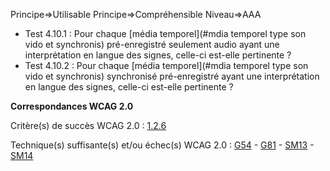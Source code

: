 Principe=>Utilisable
Principe=>Compréhensible
Niveau=>AAA

*   Test 4.10.1 : Pour chaque [média temporel](#mdia temporel type son vido et synchronis) pré-enregistré seulement audio ayant une interprétation en langue des signes, celle-ci est-elle pertinente ?
*   Test 4.10.2 : Pour chaque [média temporel](#mdia temporel type son vido et synchronis) synchronisé pré-enregistré ayant une interprétation en langue des signes, celle-ci est-elle pertinente ?

**Correspondances WCAG 2.0**

Critère(s) de succès WCAG 2.0 : [1.2.6](http://www.w3.org/Translations/WCAG20-fr/#media-equiv-sign)

Technique(s) suffisante(s) et/ou échec(s) WCAG 2.0 : [G54](http://www.w3.org/TR/WCAG-TECHS/G54.html) - [G81](http://www.w3.org/TR/WCAG-TECHS/G81.html) - [SM13](http://www.w3.org/TR/WCAG-TECHS/SM13.html) - [SM14](http://www.w3.org/TR/WCAG-TECHS/SM14.html)
